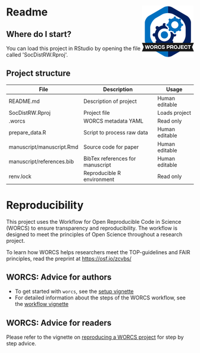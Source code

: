 # Readme <a href='https://osf.io/zcvbs/'><img src='worcs_icon.png' align="right" height="139" /></a>

<!-- Below, project badges will be added. -->

<!-- badges: start -->

<!-- badges: end -->

<!-- Please add a brief introduction to explain what the project is about    -->

## Where do I start?

You can load this project in RStudio by opening the file called 'SocDistRW.Rproj'.

## Project structure

<!--  You can add rows to this table, using "|" to separate columns.         -->
File                      | Description                      | Usage         
------------------------- | -------------------------------- | --------------
README.md                 | Description of project           | Human editable
SocDistRW.Rproj           | Project file                     | Loads project 
.worcs                    | WORCS metadata YAML              | Read only     
prepare_data.R            | Script to process raw data       | Human editable
manuscript/manuscript.Rmd | Source code for paper            | Human editable
manuscript/references.bib | BibTex references for manuscript | Human editable
renv.lock                 | Reproducible R environment       | Read only     

<!--  You can consider adding the following to this file:                    -->
<!--  * A citation reference for your project                                -->
<!--  * Contact information for questions/comments                           -->
<!--  * How people can offer to contribute to the project                    -->
<!--  * A contributor code of conduct, https://www.contributor-covenant.org/ -->

# Reproducibility

This project uses the Workflow for Open Reproducible Code in Science (WORCS) to
ensure transparency and reproducibility. The workflow is designed to meet the
principles of Open Science throughout a research project. 

To learn how WORCS helps researchers meet the TOP-guidelines and FAIR principles,
read the preprint at https://osf.io/zcvbs/

## WORCS: Advice for authors

* To get started with `worcs`, see the [setup vignette](https://cjvanlissa.github.io/worcs/articles/setup.html)
* For detailed information about the steps of the WORCS workflow, see the [workflow vignette](https://cjvanlissa.github.io/worcs/articles/workflow.html)

## WORCS: Advice for readers

Please refer to the vignette on [reproducing a WORCS project]() for step by step advice.
<!-- If your project deviates from the steps outlined in the vignette on     -->
<!-- reproducing a WORCS project, please provide your own advice for         -->
<!-- readers here.                                                           -->
